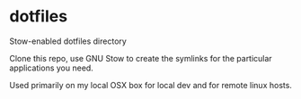 # dotfiles
Stow-enabled dotfiles directory

Clone this repo, use GNU Stow to create the symlinks for the particular applications you need.

Used primarily on my local OSX box for local dev and for remote linux hosts.
